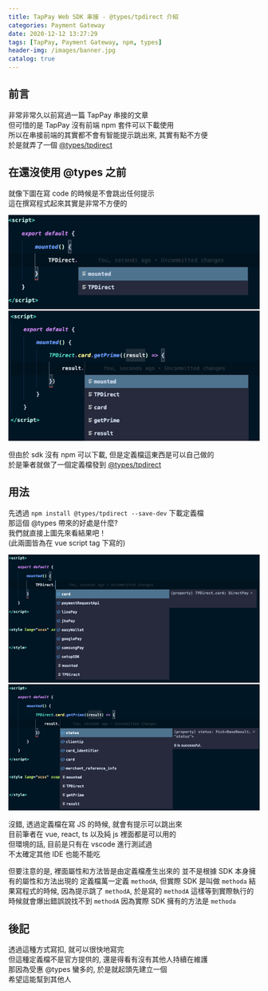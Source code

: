 ```yaml
---
title: TapPay Web SDK 串接 - @types/tpdirect 介紹
categories: Payment Gateway
date: 2020-12-12 13:27:29
tags: [TapPay, Payment Gateway, npm, types]
header-img: /images/banner.jpg
catalog: true
---
```


## 前言

非常非常久以前寫過一篇 TapPay 串接的文章  
但可惜的是 TapPay 沒有前端 npm 套件可以下載使用  
所以在串接前端的其實都不會有智能提示跳出來, 其實有點不方便  
於是就弄了一個 [@types/tpdirect](https://www.npmjs.com/package/@types/tpdirect)  

## 在還沒使用 @types 之前

就像下圖在寫 code 的時候是不會跳出任何提示  
這在撰寫程式起來其實是非常不方便的  

![](/images/tappay/tappay-01.png)
![](/images/tappay/tappay-02.png)

但由於 sdk 沒有 npm 可以下載, 但是定義檔這東西是可以自己做的  
於是筆者就做了一個定義檔發到 [@types/tpdirect](https://www.npmjs.com/package/@types/tpdirect)

## 用法  

先透過 `npm install @types/tpdirect --save-dev` 下載定義檔  
那這個 @types 帶來的好處是什麼?  
我們就直接上圖先來看結果吧！  
(此兩圖皆為在 vue script tag 下寫的)

![](/images/tappay/tappay-03.png)
![](/images/tappay/tappay-04.png)

沒錯, 透過定義檔在寫 JS 的時候, 就會有提示可以跳出來  
目前筆者在 vue, react, ts 以及純 js 裡面都是可以用的  
但環境的話, 目前是只有在 vscode 進行測試過  
不太確定其他 IDE 也能不能吃  

但要注意的是, 裡面屬性和方法皆是由定義檔產生出來的
並不是根據 SDK 本身擁有的屬性和方法出現的
定義檔萬一定義 `methodA`, 但實際 SDK 是叫做 `methoda`
結果寫程式的時候, 因為提示跳了 `methodA`, 於是寫的 `methodA`
這樣等到實際執行的時候就會爆出錯誤說找不到 `methodA`
因為實際 SDK 擁有的方法是 `methoda`

## 後記

透過這種方式寫扣, 就可以很快地寫完  
但這種定義檔不是官方提供的, 還是得看有沒有其他人持續在維護  
那因為受惠 @types 蠻多的, 於是就起頭先建立一個  
希望這能幫到其他人  